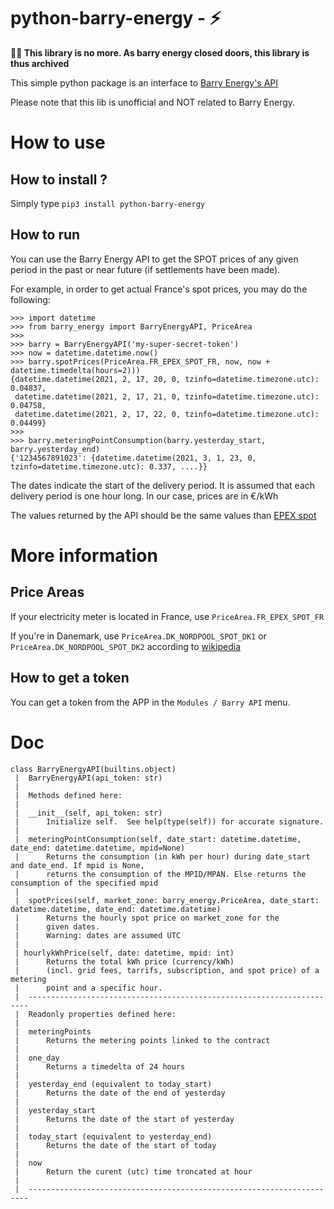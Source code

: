 # python-barry-energy - ⚡

**🚨🚨  This library is no more. As barry energy closed doors, this library is thus archived**


This simple python package is an interface to [Barry Energy's API](https://developer.barry.energy/)

Please note that this lib is unofficial and NOT related to Barry Energy.

# How to use
## How to install ?
Simply type `pip3 install python-barry-energy`

## How to run
You can use the Barry Energy API to get the SPOT prices of any given period
in the past or near future (if settlements have been made).

For example, in order to get actual France's spot prices, you may do the following:
```python3
>>> import datetime
>>> from barry_energy import BarryEnergyAPI, PriceArea
>>>
>>> barry = BarryEnergyAPI('my-super-secret-token')
>>> now = datetime.datetime.now()
>>> barry.spotPrices(PriceArea.FR_EPEX_SPOT_FR, now, now + datetime.timedelta(hours=2)))
{datetime.datetime(2021, 2, 17, 20, 0, tzinfo=datetime.timezone.utc): 0.04837,
 datetime.datetime(2021, 2, 17, 21, 0, tzinfo=datetime.timezone.utc): 0.04758,
 datetime.datetime(2021, 2, 17, 22, 0, tzinfo=datetime.timezone.utc): 0.04499}
>>>
>>> barry.meteringPointConsumption(barry.yesterday_start, barry.yesterday_end)
{'1234567891023': {datetime.datetime(2021, 3, 1, 23, 0, tzinfo=datetime.timezone.utc): 0.337, ....}}
```
The dates indicate the start of the delivery period. It is assumed that each delivery period is one hour long. In our case, prices are in €/kWh

The values returned by the API should be the same values than [EPEX spot](https://www.epexspot.com/en/market-data)

# More information
## Price Areas
If your electricity meter is located in France, use `PriceArea.FR_EPEX_SPOT_FR`

If you're in Danemark, use `PriceArea.DK_NORDPOOL_SPOT_DK1` or `PriceArea.DK_NORDPOOL_SPOT_DK2` according to [wikipedia](https://en.wikipedia.org/wiki/Electricity_price_area)

## How to get a token
You can get a token from the APP in the `Modules / Barry API` menu.

# Doc
```
class BarryEnergyAPI(builtins.object)
 |  BarryEnergyAPI(api_token: str)
 |  
 |  Methods defined here:
 |  
 |  __init__(self, api_token: str)
 |      Initialize self.  See help(type(self)) for accurate signature.
 |  
 |  meteringPointConsumption(self, date_start: datetime.datetime, date_end: datetime.datetime, mpid=None)
 |      Returns the consumption (in kWh per hour) during date_start and date_end. If mpid is None,
 |      returns the consumption of the MPID/MPAN. Else returns the consumption of the specified mpid
 |  
 |  spotPrices(self, market_zone: barry_energy.PriceArea, date_start: datetime.datetime, date_end: datetime.datetime)
 |      Returns the hourly spot price on market_zone for the
 |      given dates.
 |      Warning: dates are assumed UTC
 |  
 | hourlykWhPrice(self, date: datetime, mpid: int)
 |      Returns the total kWh price (currency/kWh)
 |      (incl. grid fees, tarrifs, subscription, and spot price) of a metering
 |      point and a specific hour.
 |  ----------------------------------------------------------------------
 |  Readonly properties defined here:
 |  
 |  meteringPoints
 |      Returns the metering points linked to the contract
 |  
 |  one_day
 |      Returns a timedelta of 24 hours
 |  
 |  yesterday_end (equivalent to today_start)
 |      Returns the date of the end of yesterday
 |  
 |  yesterday_start
 |      Returns the date of the start of yesterday
 |
 |  today_start (equivalent to yesterday_end)
 |      Returns the date of the start of today
 |
 |  now
 |      Return the curent (utc) time troncated at hour
 |  
 |  ----------------------------------------------------------------------
 ```
